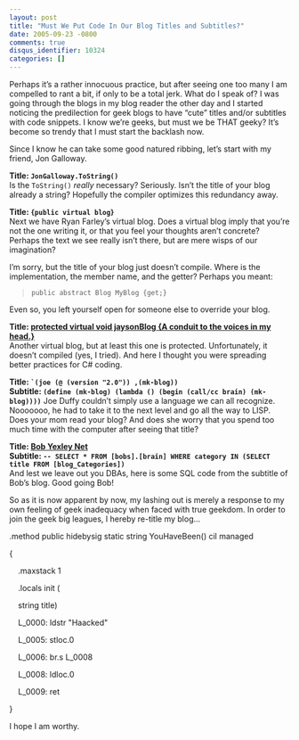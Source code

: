 ```yaml
---
layout: post
title: "Must We Put Code In Our Blog Titles and Subtitles?"
date: 2005-09-23 -0800
comments: true
disqus_identifier: 10324
categories: []
---
```

Perhaps it’s a rather innocuous practice, but after seeing one too many
I am compelled to rant a bit, if only to be a total jerk. What do I
speak of? I was going through the blogs in my blog reader the other day
and I started noticing the predilection for geek blogs to have “cute”
titles and/or subtitles with code snippets. I know we’re geeks, but must
we be THAT geeky? It’s become so trendy that I must start the backlash
now.

Since I know he can take some good natured ribbing, let’s start with my
friend, Jon Galloway.

**Title: `JonGalloway.ToString()`**\
 Is the `ToString()` *really* necessary? Seriously. Isn’t the title of
your blog already a string? Hopefully the compiler optimizes this
redundancy away.

**Title: `{public virtual blog}`**\
 Next we have Ryan Farley’s virtual blog. Does a virtual blog imply that
you’re not the one writing it, or that you feel your thoughts aren’t
concrete? Perhaps the text we see really isn’t there, but are mere wisps
of our imagination?

I’m sorry, but the title of your blog just doesn’t compile. Where is the
implementation, the member name, and the getter? Perhaps you meant:

> `public abstract Blog MyBlog {get;}`

Even so, you left yourself open for someone else to override your blog.

**Title: [protected virtual void jaysonBlog {A conduit to the voices in
my head.}](http://jaysonknight.com/blog/default.aspx)**\
 Another virtual blog, but at least this one is protected.
Unfortunately, it doesn’t compiled (yes, I tried). And here I thought
you were spreading better practices for C\# coding.

**Title: `` `(joe (@ (version "2.0")) ,(mk-blog)) ``**\
 **Subtitle:
`(define (mk-blog) (lambda () (begin (call/cc brain) (mk-blog))))`** Joe
Duffy couldn’t simply use a language we can all recognize. Nooooooo, he
had to take it to the next level and go all the way to LISP. Does your
mom read your blog? And does she worry that you spend too much time with
the computer after seeing that title?

**Title: [Bob Yexley Net](http://yexley.net/blogs/bob/default.aspx)**\
 **Subtitle:
`-- SELECT * FROM [bobs].[brain] WHERE category IN (SELECT title FROM [blog_Categories])`**\
 And lest we leave out you DBAs, here is some SQL code from the subtitle
of Bob’s blog. Good going Bob!

So as it is now apparent by now, my lashing out is merely a response to
my own feeling of geek inadequacy when faced with true geekdom. In order
to join the geek big leagues, I hereby re-title my blog...

.method public hidebysig static string YouHaveBeen() cil managed

{

    .maxstack 1

    .locals init (

    string title)

    L\_0000: ldstr "Haacked"

    L\_0005: stloc.0

    L\_0006: br.s L\_0008

    L\_0008: ldloc.0

    L\_0009: ret

}

I hope I am worthy.

